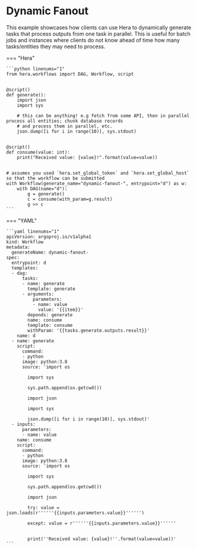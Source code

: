 # Dynamic Fanout



This example showcases how clients can use Hera to dynamically generate tasks that process outputs from one task in
parallel. This is useful for batch jobs and instances where clients do not know ahead of time how many tasks/entities
they may need to process.


=== "Hera"

    ```python linenums="1"
    from hera.workflows import DAG, Workflow, script


    @script()
    def generate():
        import json
        import sys

        # this can be anything! e.g fetch from some API, then in parallel process all entities; chunk database records
        # and process them in parallel, etc.
        json.dump([i for i in range(10)], sys.stdout)


    @script()
    def consume(value: int):
        print("Received value: {value}!".format(value=value))


    # assumes you used `hera.set_global_token` and `hera.set_global_host` so that the workflow can be submitted
    with Workflow(generate_name="dynamic-fanout-", entrypoint="d") as w:
        with DAG(name="d"):
            g = generate()
            c = consume(with_param=g.result)
            g >> c
    ```

=== "YAML"

    ```yaml linenums="1"
    apiVersion: argoproj.io/v1alpha1
    kind: Workflow
    metadata:
      generateName: dynamic-fanout-
    spec:
      entrypoint: d
      templates:
      - dag:
          tasks:
          - name: generate
            template: generate
          - arguments:
              parameters:
              - name: value
                value: '{{item}}'
            depends: generate
            name: consume
            template: consume
            withParam: '{{tasks.generate.outputs.result}}'
        name: d
      - name: generate
        script:
          command:
          - python
          image: python:3.8
          source: 'import os

            import sys

            sys.path.append(os.getcwd())

            import json

            import sys

            json.dump([i for i in range(10)], sys.stdout)'
      - inputs:
          parameters:
          - name: value
        name: consume
        script:
          command:
          - python
          image: python:3.8
          source: 'import os

            import sys

            sys.path.append(os.getcwd())

            import json

            try: value = json.loads(r''''''{{inputs.parameters.value}}'''''')

            except: value = r''''''{{inputs.parameters.value}}''''''


            print(''Received value: {value}!''.format(value=value))'
    ```


